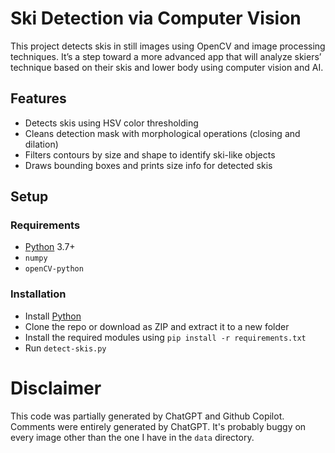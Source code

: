 # Ski Detection via Computer Vision
This project detects skis in still images using OpenCV and image processing techniques. It’s a step toward a more advanced app that will analyze skiers’ technique based on their skis and lower body using computer vision and AI.

## Features
- Detects skis using HSV color thresholding
- Cleans detection mask with morphological operations (closing and dilation)
- Filters contours by size and shape to identify ski-like objects
- Draws bounding boxes and prints size info for detected skis

## Setup

### Requirements

 - [Python](https://www.python.org/downloads/ "Python") 3.7+
 - `numpy`
 - `openCV-python`

### Installation

- Install [Python](https://www.python.org/downloads/ "Python")
- Clone the repo or download as ZIP and extract it to a new folder
- Install the required modules using `pip install -r requirements.txt`
- Run `detect-skis.py`


# Disclaimer
This code was partially generated by ChatGPT and Github Copilot. Comments were entirely generated by ChatGPT. It's probably buggy on every image other than the one I have in the `data` directory. 
